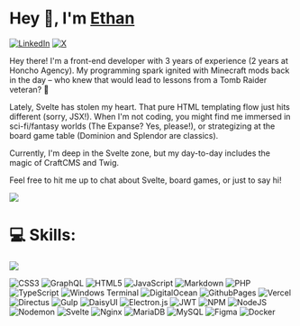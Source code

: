 # Hey 👋, I'm <a href="https://lundregan.com" target="_blank">Ethan</a>

[![LinkedIn](https://img.shields.io/badge/LinkedIn-%230077B5.svg?logo=linkedin&logoColor=white)](https://linkedin.com/in/elundreagn) [![X](https://img.shields.io/badge/X-black.svg?logo=X&logoColor=white)](https://x.com/lundregan1) 

Hey there! I'm a front-end developer with 3 years of experience (2 years at Honcho Agency). My programming spark ignited with Minecraft mods back in the day  – who knew that would lead to lessons from a Tomb Raider veteran? 🚀

Lately, Svelte has stolen my heart.  That pure HTML templating flow just hits different  (sorry, JSX!). When I'm not coding, you might find me immersed in sci-fi/fantasy worlds (The Expanse? Yes, please!), or strategizing at the board game table (Dominion and Splendor are classics).

Currently, I'm deep in the Svelte zone, but my day-to-day includes the magic of CraftCMS and Twig.

Feel free to hit me up to chat about Svelte, board games, or just to say hi!

![](https://github-readme-streak-stats.herokuapp.com/?user=lundregan&theme=tokyonight&hide_border=true)<br/>

# 💻 Skills:

![](https://github-readme-stats.vercel.app/api/top-langs/?username=lundregan&theme=tokyonight&hide_border=true&include_all_commits=false&count_private=false&layout=compact)

![CSS3](https://img.shields.io/badge/css3-%231572B6.svg?style=for-the-badge&logo=css3&logoColor=white) ![GraphQL](https://img.shields.io/badge/-GraphQL-E10098?style=for-the-badge&logo=graphql&logoColor=white) ![HTML5](https://img.shields.io/badge/html5-%23E34F26.svg?style=for-the-badge&logo=html5&logoColor=white) ![JavaScript](https://img.shields.io/badge/javascript-%23323330.svg?style=for-the-badge&logo=javascript&logoColor=%23F7DF1E) ![Markdown](https://img.shields.io/badge/markdown-%23000000.svg?style=for-the-badge&logo=markdown&logoColor=white) ![PHP](https://img.shields.io/badge/php-%23777BB4.svg?style=for-the-badge&logo=php&logoColor=white) ![TypeScript](https://img.shields.io/badge/typescript-%23007ACC.svg?style=for-the-badge&logo=typescript&logoColor=white) ![Windows Terminal](https://img.shields.io/badge/Windows%20Terminal-%234D4D4D.svg?style=for-the-badge&logo=windows-terminal&logoColor=white) ![DigitalOcean](https://img.shields.io/badge/DigitalOcean-%230167ff.svg?style=for-the-badge&logo=digitalOcean&logoColor=white) ![GithubPages](https://img.shields.io/badge/github%20pages-121013?style=for-the-badge&logo=github&logoColor=white) ![Vercel](https://img.shields.io/badge/vercel-%23000000.svg?style=for-the-badge&logo=vercel&logoColor=white) ![Directus](https://img.shields.io/badge/directus-%2364f.svg?style=for-the-badge&logo=directus&logoColor=white) ![Gulp](https://img.shields.io/badge/GULP-%23CF4647.svg?style=for-the-badge&logo=gulp&logoColor=white) ![DaisyUI](https://img.shields.io/badge/daisyui-5A0EF8?style=for-the-badge&logo=daisyui&logoColor=white) ![Electron.js](https://img.shields.io/badge/Electron-191970?style=for-the-badge&logo=Electron&logoColor=white) ![JWT](https://img.shields.io/badge/JWT-black?style=for-the-badge&logo=JSON%20web%20tokens) ![NPM](https://img.shields.io/badge/NPM-%23CB3837.svg?style=for-the-badge&logo=npm&logoColor=white) ![NodeJS](https://img.shields.io/badge/node.js-6DA55F?style=for-the-badge&logo=node.js&logoColor=white) ![Nodemon](https://img.shields.io/badge/NODEMON-%23323330.svg?style=for-the-badge&logo=nodemon&logoColor=%BBDEAD) ![Svelte](https://img.shields.io/badge/svelte-%23f1413d.svg?style=for-the-badge&logo=svelte&logoColor=white) ![Nginx](https://img.shields.io/badge/nginx-%23009639.svg?style=for-the-badge&logo=nginx&logoColor=white) ![MariaDB](https://img.shields.io/badge/MariaDB-003545?style=for-the-badge&logo=mariadb&logoColor=white) ![MySQL](https://img.shields.io/badge/mysql-%2300000f.svg?style=for-the-badge&logo=mysql&logoColor=white) ![Figma](https://img.shields.io/badge/figma-%23F24E1E.svg?style=for-the-badge&logo=figma&logoColor=white) ![Docker](https://img.shields.io/badge/docker-%230db7ed.svg?style=for-the-badge&logo=docker&logoColor=white)
